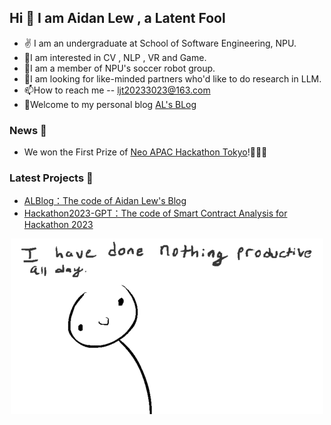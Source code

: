 ## Hi 👋 I am Aidan Lew ,  a Latent Fool

- ✌ I am an undergraduate at School of Software Engineering, NPU.
- 👀I am interested in CV , NLP , VR and Game.
- 🌱I am a member of NPU's soccer robot group.
- 💞️I am looking for like-minded partners who'd like to do research in LLM. 
- 📫How to reach me -- ljt20233023@163.com
- 🌝Welcome to my personal blog [AL's BLog](http://www.yuguang.zone/)

### News 📰
- We won the First Prize of [Neo APAC Hackathon Tokyo](https://twitter.com/Neo_Blockchain/status/1683084794777997313?s=20)!🎉🎉🎉

### Latest Projects 💌
- [ALBlog：The code of Aidan Lew's Blog](https://github.com/AL-377/ALBlog)
- [Hackathon2023-GPT：The code of Smart Contract Analysis for Hackathon 2023](https://github.com/AL-377/Hackathon2023-GPT)


<div  align="center">
<img src="https://github.com/AL-377/AL-377/blob/main/me.gif">  
</div>

